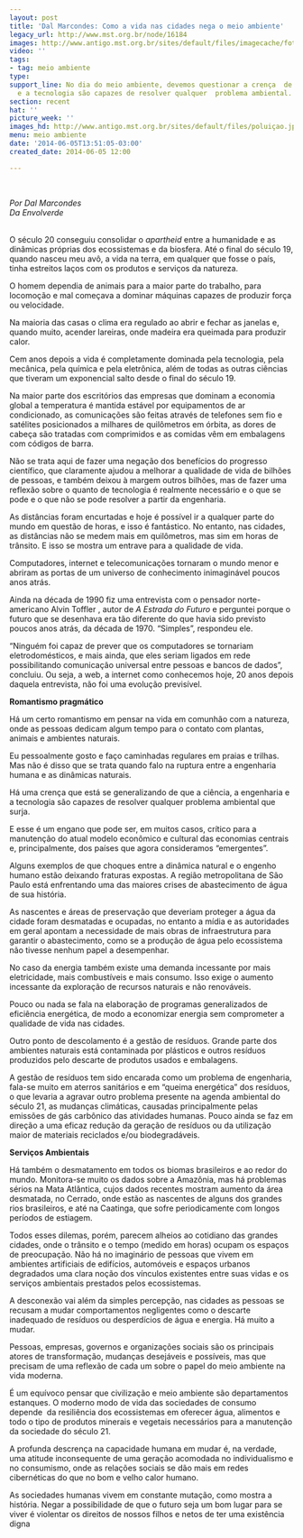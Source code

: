 ```yaml
---
layout: post
title: 'Dal Marcondes: Como a vida nas cidades nega o meio ambiente'
legacy_url: http://www.mst.org.br/node/16184
images: http://www.antigo.mst.org.br/sites/default/files/imagecache/foto_destaque/poluiçao.jpg
video: ''
tags:
- tag: meio ambiente
type: 
support_line: No dia do meio ambiente, devemos questionar a crença  de que a ciência
  e a tecnologia são capazes de resolver qualquer  problema ambiental.
section: recent
hat: ''
picture_week: ''
images_hd: http://www.antigo.mst.org.br/sites/default/files/poluiçao.jpg
menu: meio ambiente
date: '2014-06-05T13:51:05-03:00'
created_date: 2014-06-05 12:00

---
```

<p>&nbsp;</p><p><em>Por Dal Marcondes<br> Da Envolverde<br><br></em></p><p><span>O século 20 conseguiu consolidar o </span><i>apartheid</i><span>  entre a humanidade e as dinâmicas próprias dos ecossistemas e da  biosfera. Até o final do século 19, quando nasceu meu avô, a vida na  terra, em qualquer que fosse o país, tinha estreitos laços com os  produtos e serviços da natureza. </span></p><p><span>O homem dependia de animais para a  maior parte do trabalho, para locomoção e mal começava a dominar  máquinas capazes de produzir força ou velocidade.</span></p><p><span> Na maioria das casas o  clima era regulado ao abrir e fechar as janelas e, quando muito,  acender lareiras, onde madeira era queimada para produzir calor.</span></p> <p>Cem anos depois a vida é completamente dominada pela tecnologia, pela  mecânica, pela química e pela eletrônica, além de todas as outras  ciências que tiveram um exponencial salto desde o final do século 19.</p><p>Na  maior parte dos escritórios das empresas que dominam a economia global a  temperatura é mantida estável por equipamentos de ar condicionado, as  comunicações são feitas através de telefones sem fio e satélites  posicionados a milhares de quilômetros em órbita, as dores de cabeça são  tratadas com comprimidos e as comidas vêm em embalagens com códigos de  barra.</p> <p>Não se trata aqui de fazer uma negação dos benefícios do progresso  científico, que claramente ajudou a melhorar a qualidade de vida de  bilhões de pessoas, e também deixou à margem outros bilhões, mas de  fazer uma reflexão sobre o quanto de tecnologia é realmente necessário e  o que se pode e o que não se pode resolver a partir da engenharia.</p><p>As  distâncias foram encurtadas e hoje é possível ir a qualquer parte do  mundo em questão de horas, e isso é fantástico. No entanto, nas cidades,  as distâncias não se medem mais em quilômetros, mas sim em horas de  trânsito. E isso se mostra um entrave para a qualidade de vida.</p> <p>Computadores, internet e telecomunicações tornaram o mundo menor e  abriram as portas de um universo de conhecimento inimaginável poucos  anos atrás.</p><p>Ainda na década de 1990 fiz uma entrevista com o pensador  norte-americano Alvin Toffler , autor de <i>A Estrada do Futuro</i> e  perguntei porque o futuro que se desenhava era tão diferente do que  havia sido previsto poucos anos atrás, da década de 1970. “Simples”,  respondeu ele.</p><p>“Ninguém foi capaz de prever que os computadores se  tornariam eletrodomésticos, e mais ainda, que eles seriam ligados em  rede possibilitando comunicação universal entre pessoas e bancos de  dados”, concluiu. Ou seja, a web, a internet como conhecemos hoje, 20  anos depois daquela entrevista, não foi uma evolução previsível.</p> <p><b>Romantismo pragmático</b></p> <p>Há um certo romantismo em pensar na vida em comunhão com a natureza,  onde as pessoas dedicam algum tempo para o contato com plantas, animais e  ambientes naturais.</p><p>Eu pessoalmente gosto e faço caminhadas regulares  em praias e trilhas. Mas não é disso que se trata quando falo na ruptura  entre a engenharia humana e as dinâmicas naturais.</p><p>Há uma crença que  está se generalizando de que a ciência, a engenharia e a tecnologia são  capazes de resolver qualquer problema ambiental que surja.</p><p>E esse é um  engano que pode ser, em muitos casos, crítico para a manutenção do atual  modelo econômico e cultural das economias centrais e, principalmente,  dos países que agora consideramos “emergentes”.</p> <p>Alguns exemplos de que choques entre a dinâmica natural e o engenho  humano estão deixando fraturas expostas. A região metropolitana de São  Paulo está enfrentando uma das maiores crises de abastecimento de água  de sua história.</p><p>As nascentes e áreas de preservação que deveriam  proteger a água da cidade foram desmatadas e ocupadas, no entanto a  mídia e as autoridades em geral apontam a necessidade de mais obras de  infraestrutura para garantir o abastecimento, como se a produção de água  pelo ecossistema não tivesse nenhum papel a desempenhar.</p> <p>No caso da energia também existe uma demanda incessante por mais  eletricidade, mais combustíveis e mais consumo. Isso exige o aumento  incessante da exploração de recursos naturais e não renováveis.</p><p>Pouco ou  nada se fala na elaboração de programas generalizados de eficiência  energética, de modo a economizar energia sem comprometer a qualidade de  vida nas cidades.</p> <p>Outro ponto de descolamento é a gestão de resíduos. Grande parte dos  ambientes naturais está contaminada por plásticos e outros resíduos  produzidos pelo descarte de produtos usados e embalagens.</p><p>A gestão de  resíduos tem sido encarada como um problema de engenharia, fala-se muito  em aterros sanitários e em “queima energética” dos resíduos, o que  levaria a agravar outro problema presente na agenda ambiental do século  21, as mudanças climáticas, causadas principalmente pelas emissões de  gás carbônico das atividades humanas. Pouco ainda se faz em direção a  uma eficaz redução da geração de resíduos ou da utilização maior de  materiais reciclados e/ou biodegradáveis.</p> <p><b>Serviços Ambientais</b></p> <p>Há também o desmatamento em todos os biomas brasileiros e ao redor do  mundo. Monitora-se muito os dados sobre a Amazônia, mas há problemas  sérios na Mata Atlântica, cujos dados recentes mostram aumento da área  desmatada, no Cerrado, onde estão as nascentes de alguns dos grandes  rios brasileiros, e até na Caatinga, que sofre periodicamente com longos  períodos de estiagem.</p> <p>Todos esses dilemas, porém, parecem alheios ao cotidiano das grandes  cidades, onde o trânsito e o tempo (medido em horas) ocupam os espaços  de preocupação. Não há no imaginário de pessoas que vivem em ambientes  artificiais de edifícios, automóveis e espaços urbanos degradados uma  clara noção dos vínculos existentes entre suas vidas e os serviços  ambientais prestados pelos ecossistemas.</p> <p>A desconexão vai além da simples percepção, nas cidades as pessoas se  recusam a mudar comportamentos negligentes como o descarte inadequado  de resíduos ou desperdícios de água e energia. Há muito a mudar.</p><p>Pessoas, empresas, governos e organizações sociais são os principais  atores de transformação, mudanças desejáveis e possíveis, mas que  precisam de uma reflexão de cada um sobre o papel do meio ambiente na  vida moderna.</p> <p>É um equívoco pensar que civilização e meio ambiente são  departamentos estanques. O moderno modo de vida das sociedades de  consumo depende&nbsp; da resiliência dos ecossistemas em oferecer água,  alimentos e todo o tipo de produtos minerais e vegetais necessários para  a manutenção da sociedade do século 21.</p><p>A profunda descrença na capacidade humana em mudar é, na verdade, uma  atitude inconsequente de uma geração acomodada no individualismo e no  consumismo, onde as relações sociais se dão mais em redes cibernéticas  do que no bom e velho calor humano.</p><p>As sociedades humanas vivem em  constante mutação, como mostra a história. Negar a possibilidade de que o  futuro seja um bom lugar para se viver é violentar os direitos de  nossos filhos e netos de ter uma existência digna</p>
